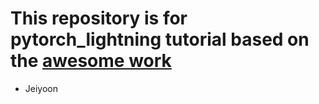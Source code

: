 # This repository is for pytorch_lightning tutorial based on the [awesome work](https://pytorch-lightning.readthedocs.io/en/latest/starter/introduction_guide.html)

- Jeiyoon
